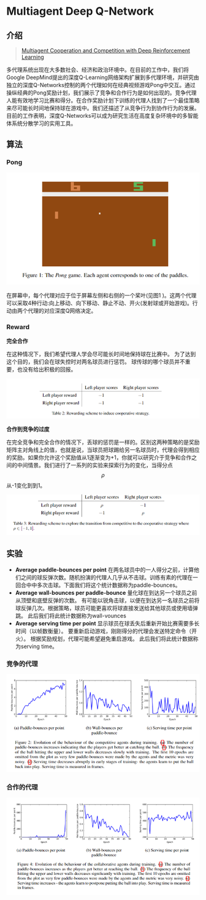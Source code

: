 # Multiagent Deep Q-Network

## 介绍

> [Multiagent Cooperation and Competition with Deep Reinforcement Learning](https://arxiv.org/pdf/1511.08779v1.pdf)

多代理系统出现在大多数社会、经济和政治环境中。在目前的工作中，我们将Google DeepMind提出的深度Q-Learning网络架构扩展到多代理环境，并研究由独立的深度Q-Networks控制的两个代理如何在经典视频游戏Pong中交互。通过操纵经典的Pong奖励计划，我们展示了竞争和合作行为是如何出现的。竞争代理人能有效地学习比赛和得分。在合作奖励计划下训练的代理人找到了一个最佳策略来尽可能长时间地保持球在游戏中。我们还描述了从竞争行为到协作行为的发展。目前的工作表明，深度Q-Networks可以成为研究生活在高度复杂环境中的多智能体系统分散学习的实用工具。

## 算法

### Pong

![](../../.gitbook/assets/image%20%2829%29.png)

在屏幕中，每个代理对应于位于屏幕左侧和右侧的一个桨叶\(见图1 \)。这两个代理可以采取4种行动:向上移动、向下移动、静止不动、开火\(发射球或开始游戏\)。行动由两个代理的对应深度Q网络决定。

### Reward

**完全合作**

在这种情况下，我们希望代理人学会尽可能长时间地保持球在比赛中。 为了达到这个目的，我们会在球失控时对两名球员进行惩罚。 球传球的哪个球员并不重要，也没有给出积极的回报。

![](../../.gitbook/assets/image%20%2838%29.png)

**合作到竞争的过度**

在完全竞争和完全合作的情况下，丢球的惩罚是一样的。区别这两种策略的是奖励矩阵主对角线上的值，也就是说，当球员把球踢给另一名球员时，代理会得到相应的奖励。如果你允许这个奖励值从1逐渐变为+1，你就可以研究介于竞争和合作之间的中间情景。我们进行了一系列的实验来探索行为的变化，当得分点 $$ρ$$ 从-1变化到到1。

![](../../.gitbook/assets/image%20%2887%29.png)

## 实验

* **Average paddle-bounces per point** 在两名球员中的一人得分之前，计算他们之间的球反弹次数。随机扮演的代理人几乎从不击球。训练有素的代理在一回合中中多次击球。下面我们将这个统计数据称为paddle-bounces。
* **Average wall-bounces per paddle-bounce** 量化球在到达另一个球员之前从顶壁和底壁反弹的次数。 有可能以锐角击球，以便在到达另一名球员之前将球反弹几次。根据策略，球员可能更喜欢将球直接发送给其他球员或使用墙弹跳。 此后我们将此统计数据称为wall-vounces
* **Average serving time per point** 显示球员在球丢失后重新开始比赛需要多长时间（以帧数衡量）。 要重新启动游戏，刚刚得分的代理会发送特定命令（开火）。 根据奖励规划，代理可能希望避免重启游戏。 此后我们将此统计数据称为serving time。

### 竞争的代理

![](../../.gitbook/assets/image%20%283%29.png)

### 合作的代理

![](../../.gitbook/assets/image%20%2835%29.png)

